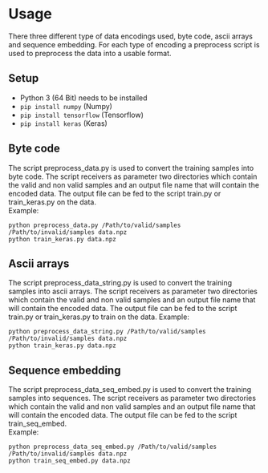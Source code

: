 # Usage

There three different type of data encodings used, byte code, ascii arrays and sequence embedding. For each type of encoding a preprocess script is used to preprocess the data into a usable format.

## Setup

- Python 3 (64 Bit) needs to be installed
- `pip install numpy` (Numpy)
- `pip install tensorflow` (Tensorflow)
- `pip install keras` (Keras)

## Byte code

The script preprocess_data.py is used to convert the training samples into byte code. The script receivers as parameter two directories which contain the valid and non valid samples and an output file name that will contain the encoded data. The output file can be fed to the script train.py or train_keras.py on the data.  
Example:
```
python preprocess_data.py /Path/to/valid/samples /Path/to/invalid/samples data.npz
python train_keras.py data.npz
```

## Ascii arrays

The script preprocess_data_string.py is used to convert the training samples into ascii arrays. The script receivers as parameter two directories which contain the valid and non valid samples and an output file name that will contain the encoded data. The output file can be fed to the script train.py or train_keras.py to train on the data.
Example:
```
python preprocess_data_string.py /Path/to/valid/samples /Path/to/invalid/samples data.npz
python train_keras.py data.npz
```

## Sequence embedding

The script preprocess_data_seq_embed.py is used to convert the training samples into sequences. The script receivers as parameter two directories which contain the valid and non valid samples and an output file name that will contain the encoded data. The output file can be fed to the script train_seq_embed.  
Example:
```
python preprocess_data_seq_embed.py /Path/to/valid/samples /Path/to/invalid/samples data.npz
python train_seq_embed.py data.npz 
```
